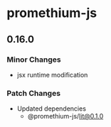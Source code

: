 # promethium-js

## 0.16.0

### Minor Changes

- jsx runtime modification

### Patch Changes

- Updated dependencies
  - @promethium-js/lit@0.1.0
